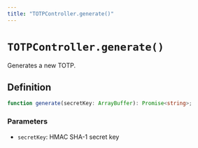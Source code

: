 ```yaml
---
title: "TOTPController.generate()"
---
```


# `TOTPController.generate()`

Generates a new TOTP.

## Definition

```ts
function generate(secretKey: ArrayBuffer): Promise<string>;
```

### Parameters

- `secretKey`: HMAC SHA-1 secret key
